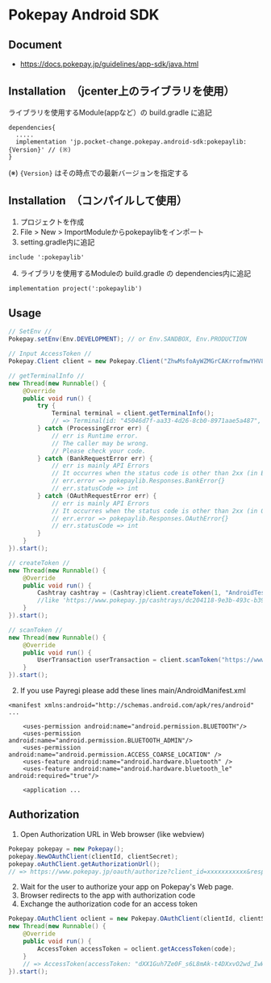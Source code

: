 # Pokepay Android SDK

## Document

* https://docs.pokepay.jp/guidelines/app-sdk/java.html

## Installation　（jcenter上のライブラリを使用）

ライブラリを使用するModule(appなど）の build.gradle に追記
```
dependencies{
  .....
  implementation 'jp.pocket-change.pokepay.android-sdk:pokepaylib:{Version}' // (※)
}
```

(※) `{Version}` はその時点での最新バージョンを指定する

## Installation　（コンパイルして使用）

1. プロジェクトを作成
2. File > New > ImportModuleからpokepaylibをインポート
3. setting.gradle内に追記 
```
include ':pokepaylib'
```
4. ライブラリを使用するModuleの build.gradle の dependencies内に追記
```
implementation project(':pokepaylib')
```

## Usage

```java
// SetEnv //
Pokepay.setEnv(Env.DEVELOPMENT); // or Env.SANDBOX, Env.PRODUCTION

// Input AccessToken //
Pokepay.Client client = new Pokepay.Client("ZhwMsfoAyWZMGrCAKrrofmwYHV82GkUcf3kYSZYYf1oDKVvFAPIKuefyQoc1KDVr");

// getTerminalInfo //
new Thread(new Runnable() {
    @Override
    public void run() {
        try {
            Terminal terminal = client.getTerminalInfo();
            // => Terminal(id: "45046d7f-aa33-4d26-8cb0-8971aae5a487", name: "", hardwareId: "4e5c5d18-b27f-4b32-a0e0-e8900686fe23", pushToken: nil, user: Pokepay.User(id: "4abed0cc-6431-446f-aaf5-bebc208d84c1", name: "", isMerchant: true), account: Pokepay.Account(id: "1b4533c0-651c-4e79-8444-346419b18c77", name: "", balance: -15357.0, isSuspended: false, privateMoney: Pokepay.PrivateMoney(id: "090bf006-7450-4ed9-8da1-977ea3ff332c", name: "PocketBank", organization: Pokepay.Organization(code: "pocketchange", name: "ポケットチェンジ"), maxBalance: 30000.0, expirationType: "static")))
        } catch (ProcessingError err) {
            // err is Runtime error.
            // The caller may be wrong.
            // Please check your code.
        } catch (BankRequestError err) {
            // err is mainly API Errors
            // It occurres when the status code is other than 2xx (in BankAPI, MessagingAPI)
            // err.error => pokepaylib.Responses.BankError{}
            // err.statusCode => int
        } catch (OAuthRequestError err) {
            // err is mainly API Errors
            // It occurres when the status code is other than 2xx (in OAuthAPI)
            // err.error => pokepaylib.Responses.OAuthError{}
            // err.statusCode => int
        }
    }
}).start();

// createToken //
new Thread(new Runnable() {
    @Override
    public void run() {
        Cashtray cashtray = (Cashtray)client.createToken(1, "AndroidTest cashtray");
        //like 'https://www.pokepay.jp/cashtrays/dc204118-9e3b-493c-b396-b9259ce28663'
    }
}).start();

// scanToken //
new Thread(new Runnable() {
    @Override
    public void run() {
        UserTransaction userTransaction = client.scanToken("https://www.pokepay.jp/cashtrays/dc204118-9e3b-493c-b396-b9259ce28663");
    }
}).start();
```

2. If you use Payregi please add these lines main/AndroidManifest.xml
```
<manifest xmlns:android="http://schemas.android.com/apk/res/android" ...

    <uses-permission android:name="android.permission.BLUETOOTH"/>
    <uses-permission android:name="android.permission.BLUETOOTH_ADMIN"/>
    <uses-permission android:name="android.permission.ACCESS_COARSE_LOCATION" />
    <uses-feature android:name="android.hardware.bluetooth" />
    <uses-feature android:name="android.hardware.bluetooth_le" android:required="true"/>

    <application ...
```

## Authorization
1. Open Authorization URL in Web browser (like webview)

```java
Pokepay pokepay = new Pokepay();
pokepay.NewOAuthClient(clientId, clientSecret);
pokepay.oAuthClient.getAuthorizationUrl();
// => https://www.pokepay.jp/oauth/authorize?client_id=xxxxxxxxxxx&response_type=code
```

2. Wait for the user to authorize your app on Pokepay's Web page.
3. Browser redirects to the app with authorization code
4. Exchange the authorization code for an access token

```java
Pokepay.OAuthClient oclient = new Pokepay.OAuthClient(clientId, clientSecret);
new Thread(new Runnable() {
    @Override
    public void run() {
        AccessToken accessToken = oclient.getAccessToken(code);
    }
    // => AccessToken(accessToken: "dXX1Guh7Ze0F_s6L8mAk-t4DXxvO2wd_IwWXbQBGdNo0nkj01tYA9EKY992H_mMP", refreshToken: "XKOfCZmLuRjLggDZzDfz", tokenType: "Bearer", expiresIn: 2591999)
}).start();
```

